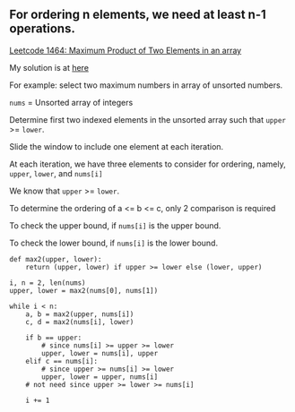 ## For ordering n elements, we need at least n-1 operations. 
[Leetcode 1464: Maximum Product of Two Elements in an array](https://leetcode.com/problems/maximum-product-of-two-elements-in-an-array/)

My solution is at [here](https://github.com/alvinctk/learn/blob/main/leetcode/lc_1464_max_product_two_elements_in_array.py)

For example: select two maximum numbers in array of unsorted numbers.

`nums` = Unsorted array of integers 

Determine first two indexed elements in the unsorted array such that `upper` >= `lower`. 

Slide the window to include one element at each iteration. 

At each iteration, we have three elements to consider for ordering, namely,
`upper`, `lower`, and `nums[i]` 

We know that `upper` >= `lower`. 

To determine the ordering of a <= b <= c, only 2 comparison is required

To check the upper bound, if `nums[i]` is the upper bound.

To check the lower bound, if `nums[i]` is the lower bound. 

```python3
def max2(upper, lower):
    return (upper, lower) if upper >= lower else (lower, upper)

i, n = 2, len(nums)
upper, lower = max2(nums[0], nums[1])

while i < n:
    a, b = max2(upper, nums[i])
    c, d = max2(nums[i], lower)

    if b == upper:
        # since nums[i] >= upper >= lower
        upper, lower = nums[i], upper
    elif c == nums[i]:
        # since upper >= nums[i] >= lower
        upper, lower = upper, nums[i]
    # not need since upper >= lower >= nums[i]

    i += 1
```
